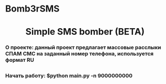 # Bomb3rSMS

<h1 align="center"> Simple SMS bomber (BETA) </h1>
<div align="center>
  <img src="https://media3.giphy.com/media/1APhzHR4iu9LLo5kiJ/giphy.gif?cid=ecf05e47nbwb1i9ncbcv562ihfj6d4q00tq4rz665khtocz9&rid=giphy.gif&ct=s" width="100">
</div>
<h3> О проекте: данный проект предлагает массовые расслыки СПАМ СМС на заданный номер телефона, используется формат RU <h2>
<h3> Начать работу: $python main.py -n 9000000000 </h2>
